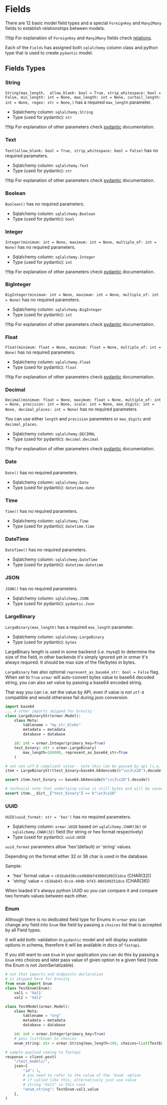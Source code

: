 # Fields


There are 12 basic model field types and a special `ForeignKey` and `Many2Many` fields to establish relationships between models.

!!!tip
    For explanation of `ForeignKey` and `Many2Many` fields check [relations][relations].


Each of the `Fields` has assigned both `sqlalchemy` column class and python type that is used to create `pydantic` model.


## Fields Types

### String

`String(max_length, 
        allow_blank: bool = True,
        strip_whitespace: bool = False,
        min_length: int = None,
        max_length: int = None,
        curtail_length: int = None,
        regex: str = None,)` has a required `max_length` parameter.  

* Sqlalchemy column: `sqlalchemy.String`  
* Type (used for pydantic): `str` 

!!!tip
    For explanation of other parameters check [pydantic][pydantic] documentation.

### Text

`Text(allow_blank: bool = True, strip_whitespace: bool = False)` has no required parameters.  

* Sqlalchemy column: `sqlalchemy.Text`  
* Type (used for pydantic): `str` 

!!!tip
    For explanation of other parameters check [pydantic][pydantic] documentation.

### Boolean

`Boolean()` has no required parameters.  

* Sqlalchemy column: `sqlalchemy.Boolean`  
* Type (used for pydantic): `bool` 

### Integer

`Integer(minimum: int = None,
        maximum: int = None,
        multiple_of: int = None)` has no required parameters.  

* Sqlalchemy column: `sqlalchemy.Integer`  
* Type (used for pydantic): `int` 

!!!tip
    For explanation of other parameters check [pydantic][pydantic] documentation.

### BigInteger

`BigInteger(minimum: int = None,
        maximum: int = None,
        multiple_of: int = None)` has no required parameters.  

* Sqlalchemy column: `sqlalchemy.BigInteger`  
* Type (used for pydantic): `int` 

!!!tip
    For explanation of other parameters check [pydantic][pydantic] documentation.

### Float

`Float(minimum: float = None,
        maximum: float = None,
        multiple_of: int = None)` has no required parameters.  

* Sqlalchemy column: `sqlalchemy.Float`  
* Type (used for pydantic): `float` 

!!!tip
    For explanation of other parameters check [pydantic][pydantic] documentation.

### Decimal

`Decimal(minimum: float = None,
        maximum: float = None,
        multiple_of: int = None,
        precision: int = None,
        scale: int = None,
        max_digits: int = None,
        decimal_places: int = None)` has no required parameters
        
You can use either `length` and `precision` parameters or `max_digits` and `decimal_places`.  

* Sqlalchemy column: `sqlalchemy.DECIMAL`  
* Type (used for pydantic): `decimal.Decimal` 

!!!tip
    For explanation of other parameters check [pydantic][pydantic] documentation.

### Date

`Date()` has no required parameters.  

* Sqlalchemy column: `sqlalchemy.Date`  
* Type (used for pydantic): `datetime.date` 

### Time

`Time()` has no required parameters.  

* Sqlalchemy column: `sqlalchemy.Time`  
* Type (used for pydantic): `datetime.time` 

### DateTime

`DateTime()` has no required parameters.  

* Sqlalchemy column: `sqlalchemy.DateTime`  
* Type (used for pydantic): `datetime.datetime` 

### JSON

`JSON()` has no required parameters.  

* Sqlalchemy column: `sqlalchemy.JSON`  
* Type (used for pydantic): `pydantic.Json` 

### LargeBinary

`LargeBinary(max_length)` has a required `max_length` parameter.  

* Sqlalchemy column: `sqlalchemy.LargeBinary`  
* Type (used for pydantic): `bytes`

LargeBinary length is used in some backend (i.e. mysql) to determine the size of the field,
in other backends it's simply ignored yet in ormar it's always required. It should be max
size of the file/bytes in bytes.

`LargeBinary` has also optional `represent_as_base64_str: bool = False` flag. 
When set to `True` `ormar` will auto-convert bytes value to base64 decoded string, 
you can also set value by passing a base64 encoded string. 

That way you can i.e. set the value by API, even if value is not `utf-8` compatible and would otherwise fail during json conversion.

```python
import base64
... # other imports skipped for brevity 
class LargeBinaryStr(ormar.Model):
    class Meta:
        tablename = "my_str_blobs"
        metadata = metadata
        database = database

    id: int = ormar.Integer(primary_key=True)
    test_binary: str = ormar.LargeBinary(
        max_length=100000, represent_as_base64_str=True
    )

# set non utf-8 compliant value - note this can be passed by api (i.e. fastapi) in json
item = LargeBinaryStr(test_binary=base64.b64encode(b"\xc3\x28").decode())

assert item.test_binary == base64.b64encode(b"\xc3\x28").decode()

# technical note that underlying value is still bytes and will be saved as so
assert item.__dict__["test_binary"] == b"\xc3\x28"
```

### UUID

`UUID(uuid_format: str = 'hex')` has no required parameters.  

* Sqlalchemy column: `ormar.UUID` based on `sqlalchemy.CHAR(36)` or `sqlalchemy.CHAR(32)` field (for string or hex format respectively)  
* Type (used for pydantic): `uuid.UUID` 

`uuid_format` parameters allow 'hex'(default) or 'string' values.

Depending on the format either 32 or 36 char is used in the database.

Sample:

*  'hex' format value = `c616ab438cce49dbbf4380d109251dce` (CHAR(32))
*  'string' value = `c616ab43-8cce-49db-bf43-80d109251dce` (CHAR(36))  

When loaded it's always python UUID so you can compare it and compare two formats values between each other.

### Enum

Although there is no dedicated field type for Enums in `ormar` you can change any
field into `Enum` like field by passing a `choices` list that is accepted by all Field types.

It will add both: validation in `pydantic` model and will display available options in schema,
therefore it will be available in docs of `fastapi`.

If you still want to use `Enum` in your application you can do this by passing a `Enum` into choices
and later pass value of given option to a given field (note tha Enum is not JsonSerializable).

```python
# not that imports and endpoints declaration 
# is skipped here for brevity
from enum import Enum
class TestEnum(Enum):
    val1 = 'Val1'
    val2 = 'Val2'

class TestModel(ormar.Model):
    class Meta:
        tablename = "org"
        metadata = metadata
        database = database

    id: int = ormar.Integer(primary_key=True)
    # pass list(Enum) to choices
    enum_string: str = ormar.String(max_length=100, choices=list(TestEnum))

# sample payload coming to fastapi
response = client.post(
    "/test_models/",
    json={
        "id": 1,
        # you need to refer to the value of the `Enum` option
        # if called like this, alternatively just use value
        # string "Val1" in this case
        "enum_string": TestEnum.val1.value
    },
)

```

[relations]: ../relations/index.md
[queries]: ../queries.md
[pydantic]: https://pydantic-docs.helpmanual.io/usage/types/#constrained-types
[server default]: https://docs.sqlalchemy.org/en/13/core/defaults.html#server-invoked-ddl-explicit-default-expressions